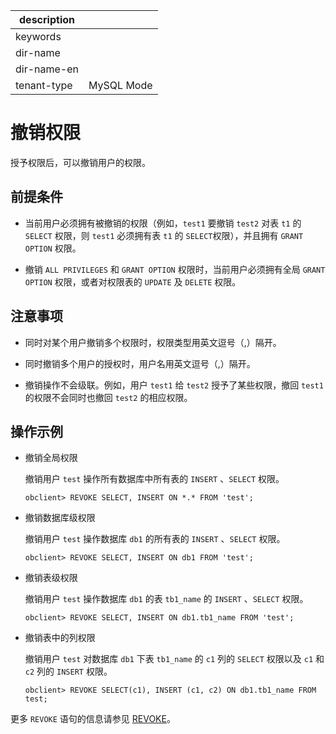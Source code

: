 |description||
|---|---|
|keywords||
|dir-name||
|dir-name-en||
|tenant-type|MySQL Mode|

# 撤销权限

授予权限后，可以撤销用户的权限。

## 前提条件

* 当前用户必须拥有被撤销的权限（例如，`test1` 要撤销 `test2` 对表 `t1` 的 `SELECT` 权限，则 `test1` 必须拥有表 `t1` 的 `SELECT`权限），并且拥有 `GRANT OPTION` 权限。

* 撤销 `ALL PRIVILEGES` 和 `GRANT OPTION` 权限时，当前用户必须拥有全局 `GRANT OPTION` 权限，或者对权限表的 `UPDATE` 及 `DELETE` 权限。

## 注意事项

* 同时对某个用户撤销多个权限时，权限类型用英文逗号（,）隔开。

* 同时撤销多个用户的授权时，用户名用英文逗号（,）隔开。

* 撤销操作不会级联。例如，用户 `test1` 给 `test2` 授予了某些权限，撤回 `test1` 的权限不会同时也撤回 `test2` 的相应权限。

## 操作示例

* 撤销全局权限

  撤销用户 `test` 操作所有数据库中所有表的 `INSERT` 、`SELECT` 权限。

  ```shell
  obclient> REVOKE SELECT, INSERT ON *.* FROM 'test';
  ```

* 撤销数据库级权限

  撤销用户 `test` 操作数据库 `db1` 的所有表的 `INSERT` 、`SELECT` 权限。

  ```shell
  obclient> REVOKE SELECT, INSERT ON db1 FROM 'test';
  ```

* 撤销表级权限

  撤销用户 `test` 操作数据库 `db1` 的表 `tb1_name` 的 `INSERT` 、`SELECT` 权限。

  ```shell
  obclient> REVOKE SELECT, INSERT ON db1.tb1_name FROM 'test';
  ```

* 撤销表中的列权限

  撤销用户 `test` 对数据库 `db1` 下表 `tb1_name` 的 `c1` 列的 `SELECT` 权限以及 `c1` 和 `c2` 列的 `INSERT` 权限。

  ```shell
  obclient> REVOKE SELECT(c1), INSERT (c1, c2) ON db1.tb1_name FROM test;
  ```

更多 `REVOKE` 语句的信息请参见 [REVOKE](../../../../../700.reference/500.sql-reference/100.sql-syntax/200.common-tenant-of-mysql-mode/600.sql-statement-of-mysql-mode/7700.revoke-of-mysql-mode.md)。
